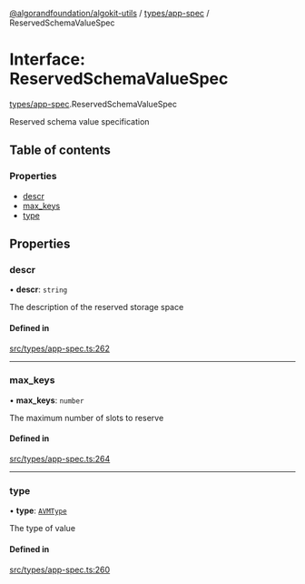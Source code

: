 [@algorandfoundation/algokit-utils](../README.md) / [types/app-spec](../modules/types_app_spec.md) / ReservedSchemaValueSpec

# Interface: ReservedSchemaValueSpec

[types/app-spec](../modules/types_app_spec.md).ReservedSchemaValueSpec

Reserved schema value specification

## Table of contents

### Properties

- [descr](types_app_spec.ReservedSchemaValueSpec.md#descr)
- [max\_keys](types_app_spec.ReservedSchemaValueSpec.md#max_keys)
- [type](types_app_spec.ReservedSchemaValueSpec.md#type)

## Properties

### descr

• **descr**: `string`

The description of the reserved storage space

#### Defined in

[src/types/app-spec.ts:262](https://github.com/algorandfoundation/algokit-utils-ts/blob/main/src/types/app-spec.ts#L262)

___

### max\_keys

• **max\_keys**: `number`

The maximum number of slots to reserve

#### Defined in

[src/types/app-spec.ts:264](https://github.com/algorandfoundation/algokit-utils-ts/blob/main/src/types/app-spec.ts#L264)

___

### type

• **type**: [`AVMType`](../modules/types_app_spec.md#avmtype)

The type of value

#### Defined in

[src/types/app-spec.ts:260](https://github.com/algorandfoundation/algokit-utils-ts/blob/main/src/types/app-spec.ts#L260)
